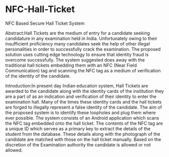 # NFC-Hall-Ticket
NFC Based Secure Hall Ticket System


Abstract:Hall Tickets are the medium of entry for a candidate seeking candidature in any examination held in India. Unfortunately owing to their insufficient proficiency many candidates seek the help of other illegal personalities in order to successfully crack the examination. The proposed solution uses cutting edge technology to ensure that identity fraud is overcome successfully. The system suggested does away with the traditional hall tickets embedding them with an NFC (Near Field Communication) tag and scanning the NFC tag as a medium of verification of the identity of the candidate.


Introduction:In present day Indian education system, Hall Tickets are awarded to the candidate along with the identity cards of the institution they are a part of as an indication and verification of their identity to enter the examination hall. Many of the times these identity cards and the hall tickets are forged to illegally represent a false identity of the candidate. The aim of the proposed system is to identify these loopholes and plug them where ever possible. The system consists of an Android application which scans the NFC tag embedded onto the hall ticket. The contents of the NFC tag are a unique ID which serves as a primary key to extract the details of the student from the database. These details along with the photograph of the candidate are matched with those on the hall ticket manually. Based on the discretion of the Examination authority the candidate is allowed or not allowed.
